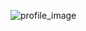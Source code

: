 ![profile_image](https://avatars.githubusercontent.com/u/61632353?s=400&u=b66aa00a9bb9079e704195cf812224c062ece6a6&v=4)
